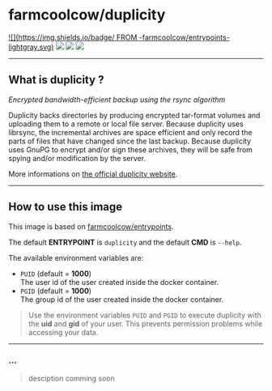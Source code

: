 # farmcoolcow/duplicity 
[![](https://img.shields.io/badge/  FROM  -farmcoolcow/entrypoints-lightgray.svg)](https://hub.docker.com/r/farmcoolcow/entrypoints) ![](https://images.microbadger.com/badges/commit/farmcoolcow/duplicity.svg) ![](https://images.microbadger.com/badges/image/farmcoolcow/duplicity.svg) ![](https://images.microbadger.com/badges/license/farmcoolcow/duplicity.svg)

---

## What is duplicity ?

*Encrypted bandwidth-efficient backup using the rsync algorithm*

Duplicity backs directories by producing encrypted tar-format volumes and uploading them to a remote or local file server. Because duplicity uses librsync, the incremental archives are space efficient and only record the parts of files that have changed since the last backup. Because duplicity uses GnuPG to encrypt and/or sign these archives, they will be safe from spying and/or modification by the server.

More informations on [the official duplicity website](http://duplicity.nongnu.org/).

---

## How to use this image

This image is based on [farmcoolcow/entrypoints](https://hub.docker.com/r/farmcoolcow/entrypoints/).

The default **ENTRYPOINT** is ```duplicity``` and the default **CMD** is ```--help```.

The available environment variables are:
  * ```PUID``` (default = **1000**)  
    The user id of the user created inside the docker container.
  * ```PGID``` (default = **1000**)  
    The group id of the user created inside the docker container.

  > Use the environment variables ```PUID``` and ```PGID``` to execute duplicity with the **uid** and **gid** of your user. This prevents permission problems while accessing your data.

---

### ...

> desciption comming soon

